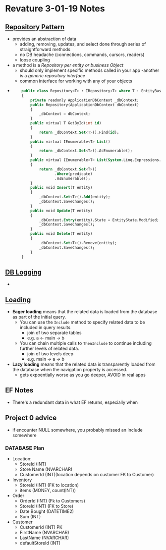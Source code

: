# Revature 3-01-19 Notes

## [Repository Pattern](https://deviq.com/repository-pattern/)
- provides an abstraction of data
	- adding, removing, updates, and select done through series of straightforward methods
	- no DB headache (connections, commands, cursors, readers)
	- loose coupling
- a method is a *Repository per entity or business Object*
	- should only implement specific methods called in your app
-another is a *generic repository interface*
	- common interface for working with any of your objects
- 	```sql
		public class Repository<T> : IRepository<T> where T : EntityBase
		{
		    private readonly ApplicationDbContext _dbContext;
		    public Repository(ApplicationDbContext dbContext)
		    {
		        _dbContext = dbContext;
		    }
		    public virtual T GetById(int id)
		    {
		        return _dbContext.Set<T>().Find(id);
		    }
		    public virtual IEnumerable<T> List()
		    {
		        return _dbContext.Set<T>().AsEnumerable();
		    }
		    public virtual IEnumerable<T> List(System.Linq.Expressions.Expression<Func<T, bool>> predicate)
		    {
		        return _dbContext.Set<T>()
		               .Where(predicate)
		               .AsEnumerable();
		    }
		    public void Insert(T entity)
		    {
		        _dbContext.Set<T>().Add(entity);
		        _dbContext.SaveChanges();
		    }
		    public void Update(T entity)
		    {
		        _dbContext.Entry(entity).State = EntityState.Modified;
		        _dbContext.SaveChanges();
		    }
		    public void Delete(T entity)
		    {
		        _dbContext.Set<T>().Remove(entity);
		        _dbContext.SaveChanges();
		    }
		}
	```

## [DB Logging](https://docs.microsoft.com/en-us/ef/core/miscellaneous/logging)
-

## [Loading](https://docs.microsoft.com/en-us/ef/core/querying/related-data)
- **Eager loading** means that the related data is loaded from the database as part of the initial query.
	- You can use the `Include` method to specify related data to be included in query results
		- join of two separate tables
		- e.g. a <- main -> b
	- You can chain multiple calls to `ThenInclude` to continue including further levels of related data.
		- join of two levels deep
		- e.g. main -> a -> b
- **Lazy loading** means that the related data is transparently loaded from the database when the navigation property is accessed.
	- gets expoentially worse as you go deeper, AVOID in real apps

## EF Notes
- There's a redundant data in what EF returns, especially when

## Project 0 advice
- if encounter NULL somewhere, you probably missed an Include somewhere

### DATABASE Plan
- Location:
	- StoreId (INT)
	- Store Name (NVARCHAR)
	- CustomerId (INT)(location depends on customer FK to Customer)
- Inventory
	- StoreId (INT) (FK to location)
	- items (MONEY, count(INT))
- Order
	- OrderId (INT) (Fk to Customers)
	- StoreId (INT) (FK to Store)
	- Date Bought (DATETIME2)
	- Sum (INT)
- Customer
	- CustomerId (INT) PK
	- FirstName (NVARCHAR)
	- LastName (NVARCHAR)
	- defaultStoreId (INT)